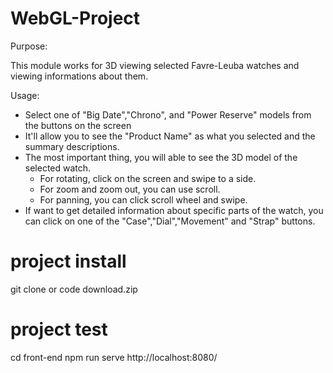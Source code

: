 # WebGL-Project

Purpose:

This module works for 3D viewing selected Favre-Leuba watches and viewing informations about them.

Usage:

- Select one of "Big Date","Chrono", and "Power Reserve" models from the buttons on the screen
- It'll allow you to see the "Product Name" as what you selected and the summary descriptions.
- The most important thing, you will able to see the 3D model of the selected watch.
  - For rotating, click on the screen and swipe to a side.
  - For zoom and zoom out, you can use scroll.
  - For panning, you can click scroll wheel and swipe.
- If want to get detailed information about specific parts of the watch, you can click on one of the "Case","Dial","Movement" and "Strap" buttons.

# project install

git clone or code download.zip

# project test

cd front-end
npm run serve
http://localhost:8080/
